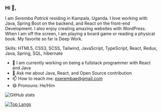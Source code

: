 ### Hi 👋, 
I am *Seremba Patrick* residing in Kampala, Uganda. I love working with Java, Spring Boot on the backend, and React on the front-end Development. I also enjoy creating amazing websites with WordPress. When I am off the screen, I am playing a board game or reading a physical book. My favorite so far is Deep Work.

Skills: HTML5, CSS3, SCSS, Tailwind, JavaScript, TypeScript, React, Redux, Java, Spring, SQL, hibernate 

- 🌱 I am currently working on being a fullstack programmer with React and Java
-  💬 Ask me about Java, React, and Open Source contribution
- 📫 How to reach me: pserembae@gmail.com 
- 😄 Pronouns: He/Him

![GitHub stats](https://github-readme-stats.vercel.app/api?username=Seremba&show_icons=true) 

[![Top Langs](https://github-readme-stats.vercel.app/api/top-langs/?username=Seremba&layout=compact)](https://github.com/anuraghazra/github-readme-stats)








